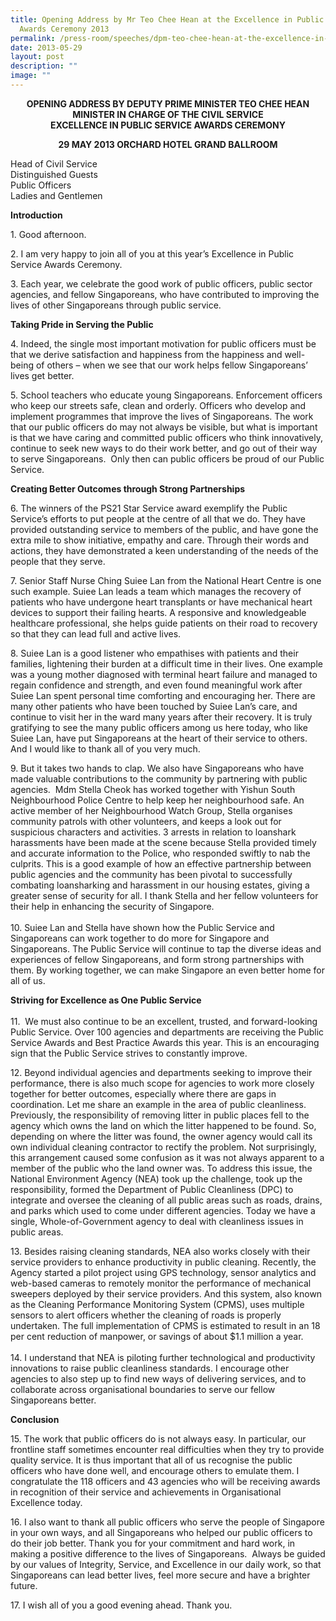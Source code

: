 ```yaml
---
title: Opening Address by Mr Teo Chee Hean at the Excellence in Public Service
  Awards Ceremony 2013
permalink: /press-room/speeches/dpm-teo-chee-hean-at-the-excellence-in-public-service-awards-ceremony-2013/
date: 2013-05-29
layout: post
description: ""
image: ""
---
```

<div style="text-align:center"><strong>
OPENING ADDRESS BY DEPUTY PRIME MINISTER TEO CHEE HEAN<br>
MINISTER IN CHARGE OF THE CIVIL SERVICE<br>  
EXCELLENCE IN PUBLIC SERVICE AWARDS CEREMONY<br>

29 MAY 2013 ORCHARD HOTEL GRAND BALLROOM
	</strong></div>

Head of Civil Service  
Distinguished Guests  
Public Officers  
Ladies and Gentlemen  
  
  
**Introduction**&nbsp;  

1\. Good afternoon.&nbsp;  
  
2\. I am very happy to join all of you at this year’s Excellence in Public Service Awards Ceremony. &nbsp;  
  
3\. Each year, we celebrate the good work of public officers, public sector agencies, and fellow Singaporeans, who have contributed to improving the lives of other Singaporeans through public service. &nbsp;  
  
**Taking Pride in Serving the Public**  
  
4\. Indeed, the single most important motivation for public officers must be that we derive satisfaction and happiness from the happiness&nbsp;and well-being of others – when we see that our work helps fellow Singaporeans’ lives get better.&nbsp;  
  
5\. School teachers who educate young Singaporeans. Enforcement officers who keep our streets safe, clean and orderly. Officers who develop and implement programmes that improve the lives of Singaporeans. The work that our public officers do may not always be visible, but what is important is that we have caring and committed public officers who think innovatively, continue to seek new ways to do their work better, and go out of their way to serve Singaporeans. &nbsp;Only then can public officers be proud of our Public Service.&nbsp;  
  
**Creating Better Outcomes through Strong Partnerships**&nbsp;  
  
6\. The winners of the PS21 Star Service award exemplify the Public Service’s efforts to put people at the centre of all that we do. They have provided outstanding service to members of the public, and have gone the extra mile to show initiative, empathy and care. Through their words and actions, they have demonstrated a keen understanding of the needs of the people that they serve. &nbsp;  
  
7\. Senior Staff Nurse Ching Suiee Lan from the National Heart Centre is one such example. Suiee Lan leads a team which manages the recovery of patients who have undergone heart transplants or have mechanical heart devices to support their failing hearts. A responsive and knowledgeable healthcare professional, she helps guide patients on their road to recovery so that they can lead full and active lives. &nbsp;  
  
8\. Suiee Lan is a good listener who empathises with patients and their families, lightening their burden at a difficult time in their lives. One example was a young mother diagnosed with terminal heart failure and managed to regain confidence and strength, and even found meaningful work after Suiee Lan spent personal time comforting and encouraging her. There are many other patients who have been touched by Suiee Lan’s care, and continue to visit her in the ward many years after their recovery. It is truly gratifying to see the many public officers among us here today, who like Suiee Lan, have put Singaporeans at the heart of their service to others. And I would like to thank all of you very much.&nbsp;  
  
9\. But it takes two hands to clap. We also have Singaporeans who have made valuable contributions to the community by partnering with public agencies. &nbsp;Mdm Stella Cheok has worked together with Yishun South Neighbourhood Police Centre to help keep her neighbourhood&nbsp;safe. An active member of her Neighbourhood Watch Group, Stella organises community patrols with other volunteers, and keeps a look out for suspicious characters and activities. 3 arrests in relation to loanshark harassments have been made at the scene because Stella provided timely and accurate information to the Police, who responded swiftly to nab the culprits. This is a good example of how an effective partnership between public agencies and the community has been pivotal to successfully combating loansharking and harassment in our housing estates, giving a greater sense of security for all. I thank Stella and her fellow volunteers for their help in enhancing the security of Singapore.&nbsp;  
&nbsp;  
10\. Suiee Lan and Stella have shown how the Public Service and Singaporeans can work together to do more for Singapore and Singaporeans. The Public Service will continue to tap the diverse ideas and experiences of fellow Singaporeans, and form strong partnerships with them. By working together, we can make Singapore an even better home for all of us. &nbsp;  
  
**Striving for Excellence as One Public Service**&nbsp;  
&nbsp;  
11\. &nbsp;We must also continue to be an excellent, trusted, and forward-looking Public Service. Over 100 agencies and departments are&nbsp;receiving the Public Service Awards and Best Practice Awards this year. This is an encouraging sign that the Public Service strives to constantly improve.&nbsp;  
  
12\. Beyond individual agencies and departments seeking to improve their performance, there is also much scope for agencies to work more closely together for better outcomes, especially where there are gaps in coordination. Let me share an example in the area of public cleanliness. Previously, the responsibility of removing litter in public places fell to the agency which owns the land on which the litter happened to be found. So, depending on where the litter was found, the owner agency would call its own individual cleaning contractor to rectify the problem. Not surprisingly, this arrangement caused some confusion as it was not always apparent to a member of the public who the land owner was. To address this issue, the National Environment Agency (NEA) took up the challenge, took up the responsibility, formed the Department of Public Cleanliness (DPC) to integrate and oversee the cleaning of all public areas such as roads, drains, and parks which used to come under different agencies. Today we have a single, Whole-of-Government agency to deal with cleanliness issues in public areas.&nbsp;  
  
13\. Besides raising cleaning standards, NEA also works closely with their service providers to enhance productivity in public cleaning. Recently, the Agency started a pilot project using GPS technology, sensor analytics and web-based cameras to remotely monitor the performance of mechanical sweepers deployed by their service providers. And this system, also known as the Cleaning Performance Monitoring System (CPMS), uses multiple sensors to alert officers whether the cleaning of roads is properly undertaken. The full implementation of CPMS is estimated to result in an 18 per cent reduction of manpower, or savings of about $1.1 million a year.&nbsp;  
&nbsp;  
14\. I understand that NEA is piloting further technological and productivity innovations to raise public cleanliness standards. I encourage other agencies to also step up to find new ways of delivering services, and to collaborate across organisational boundaries to serve our fellow Singaporeans better.&nbsp;  
  
**Conclusion**&nbsp;  
  
15\. The work that public officers do is not always easy. In particular, our frontline staff sometimes encounter real difficulties when they try to provide quality service. It is thus important that all of us recognise the&nbsp;public officers who have done well, and encourage others to emulate them. I congratulate the 118 officers and 43 agencies who will be receiving awards in recognition of their service and achievements in Organisational Excellence today. &nbsp;  
  
16\. I also want to thank all public officers who serve the people of Singapore in your own ways, and all Singaporeans who helped our public officers to do their job better. Thank you for your commitment and hard work, in making a positive difference to the lives of Singaporeans. &nbsp;Always be guided by our values of Integrity, Service, and Excellence in our daily work, so that Singaporeans can lead better lives, feel more secure and have a brighter future. &nbsp;&nbsp;  
  
17\. I wish all of you a good evening ahead. Thank you.